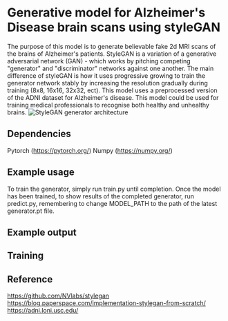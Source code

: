 # Generative model for Alzheimer's Disease brain scans using styleGAN
The purpose of this model is to generate believable fake 2d MRI scans of the brains of Alzheimer's patients.
StyleGAN is a variation of a generative adversarial network (GAN) - which works by pitching competing "generator" and "discriminator" networks against one another. The main difference of styleGAN is how it uses progressive growing to train the generator network stably by increasing the resolution gradually during training (8x8, 16x16, 32x32, ect). This model uses a preprocessed version of the ADNI dataset for Alzheimer's disease. This model could be used for training medical professionals to recognise both healthy and unhealthy brains.
![StyleGAN generator architecture](https://machinelearningmastery.com/wp-content/uploads/2019/06/Summary-of-the-StyleGAN-Generator-Model-Architecture.png)

## Dependencies
Pytorch (https://pytorch.org/)
Numpy (https://numpy.org/)

## Example usage
To train the generator, simply run train.py until completion.
Once the model has been trained, to show results of the completed generator, run predict.py, remembering to change MODEL_PATH to the path of the latest generator.pt file.
## Example output

## Training

## Reference
https://github.com/NVlabs/stylegan
https://blog.paperspace.com/implementation-stylegan-from-scratch/
https://adni.loni.usc.edu/